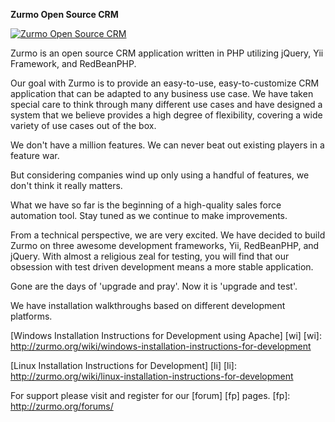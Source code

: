 **Zurmo Open Source CRM**

<a href="http://zurmo.org/wp-content/themes/Zurmo/images/logo.png" target="_blank" title="Zurmo Open Source CRM">
    <img src="http://zurmo.org/wp-content/themes/Zurmo/images/logo.png" alt="Zurmo Open Source CRM">
</a>

Zurmo is an open source CRM  application written in PHP utilizing jQuery, Yii Framework, and RedBeanPHP.

Our goal with Zurmo is to provide  an easy-to-use, easy-to-customize CRM application that can be adapted
to any  business use case. 
We have taken special care to think through many different use cases and have
designed a system that we believe provides a high degree of flexibility, covering a wide variety of use
cases out of the box.

We don't have a million features. We can never beat out existing players in a feature war.

But considering companies wind up only using a handful of features, we don't think it really  matters.

What we have so far is the beginning of a high-quality sales force  automation tool.
Stay tuned as we continue to make improvements.

From a technical perspective, we  are very excited. We have decided to build Zurmo on three awesome
development  frameworks, Yii, RedBeanPHP, and jQuery.
With almost a religious zeal for  testing,
you will find that our obsession with test driven development means a  more stable application.

Gone are the days of 'upgrade and pray'. Now it is  'upgrade and test'.

We have installation walkthroughs based on different development  platforms.

[Windows  Installation Instructions for Development using Apache] [wi]
[wi]: http://zurmo.org/wiki/windows-installation-instructions-for-development

[Linux  Installation Instructions for Development] [li]
[li]: http://zurmo.org/wiki/linux-installation-instructions-for-development
 
For support please visit and register for our [forum] [fp] pages.
[fp]: http://zurmo.org/forums/

